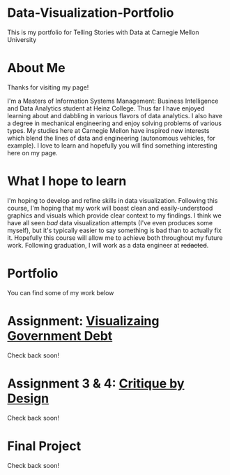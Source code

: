 # Data-Visualization-Portfolio
This is my portfolio for Telling Stories with Data at Carnegie Mellon University

# About Me
Thanks for visiting my page!

I'm a Masters of Information Systems Management: Business Intelligence and Data Analytics student at Heinz College. Thus far I have enjoyed learning about and dabbling in various flavors of data analytics. I also have a degree in mechanical engineering and enjoy solving problems of various types. My studies here at Carnegie Mellon have inspired new interests which blend the lines of data and engineering (autonomous vehicles, for example). I love to learn and hopefully you will find something interesting here on my page.

# What I hope to learn
I'm hoping to develop and refine skills in data visualization. Following this course, I'm hoping that my work will boast clean and easily-understood graphics and visuals which provide clear context to my findings. I think we have all seen _bad_ data visualization attempts (I've even produces some myself), but it's typically easier to say something is bad than to actually fix it. Hopefully this course will allow me to achieve both throughout my future work. 
Following graduation, I will work as a data engineer at ~~redacted~~. 

# Portfolio
You can find some of my work below

# Assignment: [Visualizaing Government Debt](visualizing-government-debt)
Check back soon! 

# Assignment 3 & 4: [Critique by Design](critique-by-design)
Check back soon! 

# Final Project
Check back soon!
